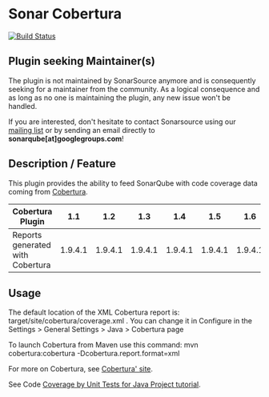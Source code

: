 Sonar Cobertura 
===============
[![Build Status](https://travis-ci.org/galexandre/sonar-cobertura.svg?branch=master)](https://travis-ci.org/galexandre/sonar-cobertura)

## Plugin seeking Maintainer(s)
The plugin is not maintained by SonarSource anymore and is consequently seeking for a maintainer from the community. As a logical consequence and as long as no one is maintaining the plugin, any new issue won't be handled.

If you are interested, don't hesitate to contact Sonarsource using our [mailing list](https://groups.google.com/forum/#!forum/sonarqube) or by sending an email directly to **sonarqube[at]googlegroups.com**!

## Description / Feature
This plugin provides the ability to feed SonarQube with code coverage data coming from [Cobertura](http://cobertura.github.io/cobertura/).

Cobertura Plugin | 1.1 | 1.2 | 1.3 | 1.4 | 1.5 | 1.6 | 1.7
---------------- | --- | --- | --- | --- | --- | --- | ---
Reports generated with Cobertura | 1.9.4.1	|	1.9.4.1	|	1.9.4.1	|	1.9.4.1	|	1.9.4.1	|	1.9.4.1	|	1.9.4.1

## Usage
The default location of the XML Cobertura report is: target/site/cobertura/coverage.xml . You can change it in Configure in the Settings > General Settings > Java > Cobertura page

To launch Cobertura from Maven use this command: mvn cobertura:cobertura -Dcobertura.report.format=xml

For more on Cobertura, see [Cobertura' site](http://cobertura.github.io/cobertura/).

See Code [Coverage by Unit Tests for Java Project tutorial](http://docs.sonarqube.org/display/PLUG/Code+Coverage+by+Unit+Tests+for+Java+Project).
